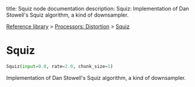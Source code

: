 title: Squiz node documentation
description: Squiz: Implementation of Dan Stowell's Squiz algorithm, a kind of downsampler.

[Reference library](../../index.md) > [Processors: Distortion](../index.md) > [Squiz](index.md)

# Squiz

```python
Squiz(input=0.0, rate=2.0, chunk_size=1)
```

Implementation of Dan Stowell's Squiz algorithm, a kind of downsampler.

